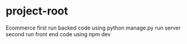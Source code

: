 # project-root
 Ecommerce
first run backed code using python manage.py run server
second run front end code using npm dev
